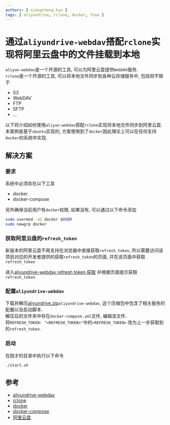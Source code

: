 ```yaml
---
authors: [ xiangcheng.kuo ]
tags: [ aliyundrive, rclone, docker, fuse ]
---
```


# 通过`aliyundrive-webdav`搭配`rclone`实现将阿里云盘中的文件挂载到本地

`aliyun-webdav`是一个开源的工具, 可以为阿里云盘提供`WebDAV`服务.<br/>
`rclone`是一个开源的工具, 可以将本地文件同步到各种云存储服务中, 包括但不限于

- S3
- WebDAV
- FTP
- SFTP
- ...

以下将介绍如何使用`aliyun-webdav`搭配`rclone`实现将本地文件同步到阿里云盘.<br/>
本案例是基于`ubuntu`实现的, 方案使用到了`docker`因此理论上可以在任何支持`docker`的系统中实现.

<!--truncate-->

## 解决方案

### 要求

系统中必须存在以下工具

- docker
- docker-compose

另外确保当前用户有`docker`权限, 如果没有, 可以通过以下命令添加

```bash
sudo usermod -aG docker $USER
sudo newgrp docker
```

### 获取阿里云盘的`refresh_token`

新版本的阿里云盘不再支持在浏览器中直接获取`refresh_token`, 所以需要访问该项目对应的开发者提供的获取`refresh_token`的页面,
并在该页面中获取`refresh_token`

进入[aliyundrive-webdav refresh token 获取](https://messense-aliyundrive-webdav-backendrefresh-token-ucs0wn.streamlit.app/)
并根据页面提示获取`refresh_token`

### 配置`aliyundrive-webdav`

下载并解压[aliyundrive.zip](aliyundrive.zip)`aliyundrive-webdav`, 这个压缩包中包含了相关服务的配置以及启动脚本.<br/>
解压后的文件夹中存在`docker-compose.yml`文件, 编辑该文件.<br/>
将`REFRESH_TOKEN: "<REFRESH_TOKEN>"`中的`<REFRESH_TOKEN>`
改为上一步获取到的`refresh_token`.<br/>

### 启动

在刚才的目录中执行以下命令

```bash
./start.sh
```

## 参考

- [aliyundrive-webdav](https://github.com/messense/aliyundrive-webdav)
- [rclone](https://rclone.org/)
- [docker](https://www.docker.com/)
- [docker-compose](https://docs.docker.com/compose/)
- [阿里云盘](https://www.aliyundrive.com/drive)